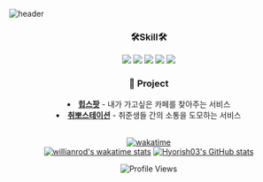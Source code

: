 ![header](https://capsule-render.vercel.app/api?type=waving&color=gradient&height=230&section=header&text=HyorinLee&fontAlign=70&fontAlignY=40&fontSize=60&fontColor=ffffff)


<div align="center">
<h3>🛠Skill🛠</h3>
<img src="https://img.shields.io/badge/HTML5-E34F26?style=flat&logo=HTML5&logoColor=white"/> <img src="https://img.shields.io/badge/CSS3-1572B6?style=flat&logo=CSS3&logoColor=white"/> <img src="https://img.shields.io/badge/JavaScript-F7DF1E?style=flat&logo=JavaScript&logoColor=white"/> <img src="https://img.shields.io/badge/React-61DAFB?style=flat&logo=React&logoColor=white"/> 
 <img src="https://img.shields.io/badge/Tailwind CSS-06B6D4?style=flat&logo=tailwindcss&logoColor=white"/> 
 <br/>


<h3 >💁 Project</h3>
<li><strong><a href = "https://github.com/Hipspot/hipspot-web">힙스팟</a></strong> - 내가 가고싶은 카페를 찾아주는 서비스 </li>
<li><strong><a href = "https://github.com/wldnjs7064/react-firebase-chat-app">취뽀스테이션</a></strong> - 취준생들 간의 소통을 도모하는 서비스 </li>
 <br/>

  <!--START_SECTION:waka-->
[![wakatime](https://wakatime.com/badge/user/ca62a3e8-b0db-454c-b99c-bf39ed6dcb3c.svg)](https://wakatime.com/@ca62a3e8-b0db-454c-b99c-bf39ed6dcb3c) <br/>
[![willianrod's wakatime stats](https://github-readme-stats.vercel.app/api/wakatime?username=hyorish03&layout=compact)](https://wakatime.com/@hyorish03)
[![Hyorish03's GitHub stats](https://github-readme-stats.vercel.app/api?username=hyorish03)](https://github.com/anuraghazra/github-readme-stats)

![Profile Views](http://img.shields.io/badge/Profile%20Views-66-blue)
</div>
